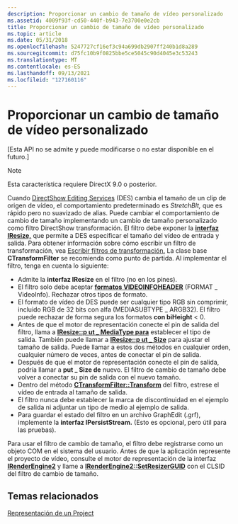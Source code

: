 ```yaml
---
description: Proporcionar un cambio de tamaño de vídeo personalizado
ms.assetid: 4009f93f-cd50-440f-b943-7e3700e0e2cb
title: Proporcionar un cambio de tamaño de vídeo personalizado
ms.topic: article
ms.date: 05/31/2018
ms.openlocfilehash: 5247727cf16ef3c94a699db2907ff240b1d8a289
ms.sourcegitcommit: d75fc10b9f0825bbe5ce5045c90d4045e3c53243
ms.translationtype: MT
ms.contentlocale: es-ES
ms.lasthandoff: 09/13/2021
ms.locfileid: "127160116"
---
```

# <a name="providing-a-custom-video-resizer"></a>Proporcionar un cambio de tamaño de vídeo personalizado

\[Esta API no se admite y puede modificarse o no estar disponible en el futuro.\]

> [!Note]  
> Esta característica requiere DirectX 9.0 o posterior.

 

Cuando [DirectShow Editing Services](directshow-editing-services.md) (DES) cambia el tamaño de un clip de origen de vídeo, el comportamiento predeterminado es *StretchBlt,* que es rápido pero no suavizado de alias. Puede cambiar el comportamiento de cambio de tamaño implementando un cambio de tamaño personalizado como filtro DirectShow transformación. El filtro debe exponer la [**interfaz IResize,**](iresize.md) que permite a DES especificar el tamaño del vídeo de entrada y salida. Para obtener información sobre cómo escribir un filtro de transformación, vea [Escribir filtros de transformación.](writing-transform-filters.md) La clase base **CTransformFilter** se recomienda como punto de partida. Al implementar el filtro, tenga en cuenta lo siguiente:

-   Admite la **interfaz IResize** en el filtro (no en los pines).
-   El filtro solo debe aceptar [**formatos VIDEOINFOHEADER**](/previous-versions/windows/desktop/api/amvideo/ns-amvideo-videoinfoheader) (FORMAT \_ VideoInfo). Rechazar otros tipos de formato.
-   El formato de vídeo de DES puede ser cualquier tipo RGB sin comprimir, incluido RGB de 32 bits con alfa (MEDIASUBTYPE \_ ARGB32). El filtro puede rechazar de forma segura los formatos **con biHeight** < 0.
-   Antes de que el motor de representación conecte el pin de salida del filtro, llama a [**IResize::p ut \_ MediaType para**](iresize-put-mediatype.md) establecer el tipo de salida. También puede llamar a [**IResize::p ut \_ Size**](iresize-put-size.md) para ajustar el tamaño de salida. Puede llamar a estos dos métodos en cualquier orden, cualquier número de veces, antes de conectar el pin de salida.
-   Después de que el motor de representación conecte el pin de salida, podría llamar a **put \_ Size de** nuevo. El filtro de cambio de tamaño debe volver a conectar su pin de salida con el nuevo tamaño.
-   Dentro del método [**CTransformFilter::Transform**](ctransformfilter-transform.md) del filtro, estrese el vídeo de entrada al tamaño de salida.
-   El filtro nunca debe establecer la marca de discontinuidad en el ejemplo de salida ni adjuntar un tipo de medio al ejemplo de salida.
-   Para guardar el estado del filtro en un archivo GraphEdit (.grf), implemente la **interfaz IPersistStream.** (Esto es opcional, pero útil para las pruebas).

Para usar el filtro de cambio de tamaño, el filtro debe registrarse como un objeto COM en el sistema del usuario. Antes de que la aplicación represente el proyecto de vídeo, consulte el motor de representación de la interfaz [**IRenderEngine2**](irenderengine2.md) y llame a [**IRenderEngine2::SetResizerGUID**](irenderengine2-setresizerguid.md) con el CLSID del filtro de cambio de tamaño.

## <a name="related-topics"></a>Temas relacionados

<dl> <dt>

[Representación de un Project](rendering-a-project.md)
</dt> </dl>

 

 




